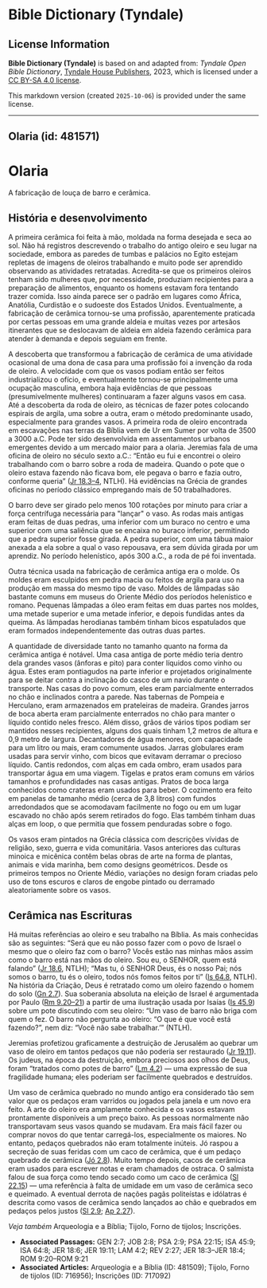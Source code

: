 # Bible Dictionary (Tyndale)

## License Information

**Bible Dictionary (Tyndale)** is based on and adapted from: _Tyndale Open Bible Dictionary_, [Tyndale House Publishers](https://tyndaleopenresources.com/), 2023, which is licensed under a [CC BY-SA 4.0 license](https://creativecommons.org/licenses/by-sa/4.0/legalcode.en).

This markdown version (created `2025-10-06`) is provided under the same license.



--------------------------------

## Olaria (id: 481571)

Olaria
======

A fabricação de louça de barro e cerâmica.

História e desenvolvimento
--------------------------

A primeira cerâmica foi feita à mão, moldada na forma desejada e seca ao sol. Não há registros descrevendo o trabalho do antigo oleiro e seu lugar na sociedade, embora as paredes de tumbas e palácios no Egito estejam repletas de imagens de oleiros trabalhando e muito pode ser aprendido observando as atividades retratadas. Acredita\-se que os primeiros oleiros tenham sido mulheres que, por necessidade, produziam recipientes para a preparação de alimentos, enquanto os homens estavam fora tentando trazer comida. Isso ainda parece ser o padrão em lugares como África, Anatólia, Curdistão e o sudoeste dos Estados Unidos. Eventualmente, a fabricação de cerâmica tornou\-se uma profissão, aparentemente praticada por certas pessoas em uma grande aldeia e muitas vezes por artesãos itinerantes que se deslocavam de aldeia em aldeia fazendo cerâmica para atender à demanda e depois seguiam em frente.

A descoberta que transformou a fabricação de cerâmica de uma atividade ocasional de uma dona de casa para uma profissão foi a invenção da roda de oleiro. A velocidade com que os vasos podiam então ser feitos industrializou o ofício, e eventualmente tornou\-se principalmente uma ocupação masculina, embora haja evidências de que pessoas (presumivelmente mulheres) continuaram a fazer alguns vasos em casa. Até a descoberta da roda de oleiro, as técnicas de fazer potes colocando espirais de argila, uma sobre a outra, eram o método predominante usado, especialmente para grandes vasos. A primeira roda de oleiro encontrada em escavações nas terras da Bíblia vem de Ur em Sumer por volta de 3500 a 3000 a.C. Pode ter sido desenvolvida em assentamentos urbanos emergentes devido a um mercado maior para a olaria. Jeremias fala de uma oficina de oleiro no século sexto a.C.: “Então eu fui e encontrei o oleiro trabalhando com o barro sobre a roda de madeira. Quando o pote que o oleiro estava fazendo não ficava bom, ele pegava o barro e fazia outro, conforme queria” ([Jr 18\.3–4](https://ref.ly/Jer18:3-Jer18:4), NTLH). Há evidências na Grécia de grandes oficinas no período clássico empregando mais de 50 trabalhadores.

O barro deve ser girado pelo menos 100 rotações por minuto para criar a força centrífuga necessária para "lançar" o vaso. As rodas mais antigas eram feitas de duas pedras, uma inferior com um buraco no centro e uma superior com uma saliência que se encaixa no buraco inferior, permitindo que a pedra superior fosse girada. A pedra superior, com uma tábua maior anexada a ela sobre a qual o vaso repousava, era sem dúvida girada por um aprendiz. No período helenístico, após 300 a.C., a roda de pé foi inventada.

Outra técnica usada na fabricação de cerâmica antiga era o molde. Os moldes eram esculpidos em pedra macia ou feitos de argila para uso na produção em massa do mesmo tipo de vaso. Moldes de lâmpadas são bastante comuns em museus do Oriente Médio dos períodos helenístico e romano. Pequenas lâmpadas a óleo eram feitas em duas partes nos moldes, uma metade superior e uma metade inferior, e depois fundidas antes da queima. As lâmpadas herodianas também tinham bicos espatulados que eram formados independentemente das outras duas partes.

A quantidade de diversidade tanto no tamanho quanto na forma da cerâmica antiga é notável. Uma casa antiga de porte médio teria dentro dela grandes vasos (ânforas e pito) para conter líquidos como vinho ou água. Estes eram pontiagudos na parte inferior e projetados originalmente para se deitar contra a inclinação do casco de um navio durante o transporte. Nas casas do povo comum, eles eram parcialmente enterrados no chão e inclinados contra a parede. Nas tabernas de Pompeia e Herculano, eram armazenados em prateleiras de madeira. Grandes jarros de boca aberta eram parcialmente enterrados no chão para manter o líquido contido neles fresco. Além disso, grãos de vários tipos podiam ser mantidos nesses recipientes, alguns dos quais tinham 1,2 metros de altura e 0,9 metro de largura. Decantadores de água menores, com capacidade para um litro ou mais, eram comumente usados. Jarras globulares eram usadas para servir vinho, com bicos que evitavam derramar o precioso líquido. Cantis redondos, com alças em cada ombro, eram usados para transportar água em uma viagem. Tigelas e pratos eram comuns em vários tamanhos e profundidades nas casas antigas. Pratos de boca larga conhecidos como crateras eram usados para beber. O cozimento era feito em panelas de tamanho médio (cerca de 3,8 litros) com fundos arredondados que se acomodavam facilmente no fogo ou em um lugar escavado no chão após serem retirados do fogo. Elas também tinham duas alças em loop, o que permitia que fossem penduradas sobre o fogo.

Os vasos eram pintados na Grécia clássica com descrições vívidas de religião, sexo, guerra e vida comunitária. Vasos anteriores das culturas minoica e micênica contêm belas obras de arte na forma de plantas, animais e vida marinha, bem como designs geométricos. Desde os primeiros tempos no Oriente Médio, variações no design foram criadas pelo uso de tons escuros e claros de engobe pintado ou derramado aleatoriamente sobre os vasos.

Cerâmica nas Escrituras
-----------------------

Há muitas referências ao oleiro e seu trabalho na Bíblia. As mais conhecidas são as seguintes: “Será que eu não posso fazer com o povo de Israel o mesmo que o oleiro faz com o barro? Vocês estão nas minhas mãos assim como o barro está nas mãos do oleiro. Sou eu, o SENHOR, quem está falando” ([Jr 18\.6](https://ref.ly/Jer18:6), NTLH); “Mas tu, ó SENHOR Deus, és o nosso Pai; nós somos o barro, tu és o oleiro, todos nós fomos feitos por ti” ([Is 64\.8](https://ref.ly/Isa64:8), NTLH). Na história da Criação, Deus é retratado como um oleiro fazendo o homem do solo ([Gn 2\.7](https://ref.ly/Gen2:7)). Sua soberania absoluta na eleição de Israel é argumentada por Paulo ([Rm 9\.20–21](https://ref.ly/Rom9:20-Rom9:21)) a partir de uma ilustração usada por Isaías ([Is 45\.9](https://ref.ly/Isa45:9)) sobre um pote discutindo com seu oleiro: “Um vaso de barro não briga com quem o fez. O barro não pergunta ao oleiro: “O que é que você está fazendo?”, nem diz: “Você não sabe trabalhar.’” (NTLH).

Jeremias profetizou graficamente a destruição de Jerusalém ao quebrar um vaso de oleiro em tantos pedaços que não poderia ser restaurado ([Jr 19\.11](https://ref.ly/Jer19:11)). Os judeus, na época da destruição, embora preciosos aos olhos de Deus, foram “tratados como potes de barro” ([Lm 4\.2](https://ref.ly/Lam4:2)) — uma expressão de sua fragilidade humana; eles poderiam ser facilmente quebrados e destruídos.

Um vaso de cerâmica quebrado no mundo antigo era considerado tão sem valor que os pedaços eram varridos ou jogados pela janela e um novo era feito. A arte do oleiro era amplamente conhecida e os vasos estavam prontamente disponíveis a um preço baixo. As pessoas normalmente não transportavam seus vasos quando se mudavam. Era mais fácil fazer ou comprar novos do que tentar carregá\-los, especialmente os maiores. No entanto, pedaços quebrados não eram totalmente inúteis. Jó raspou a secreção de suas feridas com um caco de cerâmica, que é um pedaço quebrado de cerâmica ([Jó 2\.8](https://ref.ly/Job2:8)). Muito tempo depois, cacos de cerâmica eram usados para escrever notas e eram chamados de ostraca. O salmista falou de sua força como tendo secado como um caco de cerâmica ([Sl 22\.15](https://ref.ly/Ps22:15)) — uma referência à falta de umidade em um vaso de cerâmica seco e queimado. A eventual derrota de nações pagãs politeístas e idólatras é descrita como vasos de cerâmica sendo lançados ao chão e quebrados em pedaços pelos justos ([Sl 2\.9](https://ref.ly/Ps2:9); [Ap 2\.27](https://ref.ly/Rev2:27)).

*Veja também* Arqueologia e a Bíblia; Tijolo, Forno de tijolos; Inscrições.

* **Associated Passages:** GEN 2:7; JOB 2:8; PSA 2:9; PSA 22:15; ISA 45:9; ISA 64:8; JER 18:6; JER 19:11; LAM 4:2; REV 2:27; JER 18:3–JER 18:4; ROM 9:20–ROM 9:21
* **Associated Articles:** Arqueologia e a Bíblia (ID: 481509); Tijolo, Forno de tijolos (ID: 716956); Inscrições (ID: 717092)

